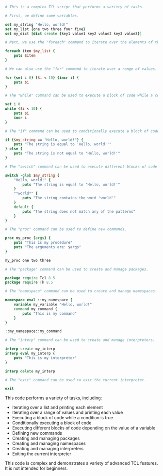 ```tcl
# This is a complex TCL script that performs a variety of tasks.

# First, we define some variables.

set my_string "Hello, world!"
set my_list {one two three four five}
set my_dict [dict create {key1 value1 key2 value2 key3 value3}]

# Next, we use the "foreach" command to iterate over the elements of the list.

foreach item $my_list {
    puts $item
}

# We can also use the "for" command to iterate over a range of values.

for {set i 0} {$i < 10} {incr i} {
    puts $i
}

# The "while" command can be used to execute a block of code while a condition is true.

set i 0
while {$i < 10} {
    puts $i
    incr i
}

# The "if" command can be used to conditionally execute a block of code.

if {$my_string == "Hello, world!"} {
    puts "The string is equal to 'Hello, world!'"
} else {
    puts "The string is not equal to 'Hello, world!'"
}

# The "switch" command can be used to execute different blocks of code depending on the value of a variable.

switch -glob $my_string {
    "Hello, world!" {
        puts "The string is equal to 'Hello, world!'"
    }
    "*world*" {
        puts "The string contains the word 'world'"
    }
    default {
        puts "The string does not match any of the patterns"
    }
}

# The "proc" command can be used to define new commands.

proc my_proc {args} {
    puts "This is my procedure"
    puts "The arguments are: $args"
}

my_proc one two three

# The "package" command can be used to create and manage packages.

package require Tcl 8.5
package require Tk 8.5

# The "namespace" command can be used to create and manage namespaces.

namespace eval ::my_namespace {
    variable my_variable "Hello, world!"
    command my_command {
        puts "This is my command"
    }
}

::my_namespace::my_command

# The "interp" command can be used to create and manage interpreters.

interp create my_interp
interp eval my_interp {
    puts "This is my interpreter"
}

interp delete my_interp

# The "exit" command can be used to exit the current interpreter.

exit
```

This code performs a variety of tasks, including:

* Iterating over a list and printing each element
* Iterating over a range of values and printing each value
* Executing a block of code while a condition is true
* Conditionally executing a block of code
* Executing different blocks of code depending on the value of a variable
* Defining new commands
* Creating and managing packages
* Creating and managing namespaces
* Creating and managing interpreters
* Exiting the current interpreter

This code is complex and demonstrates a variety of advanced TCL features. It is not intended for beginners.